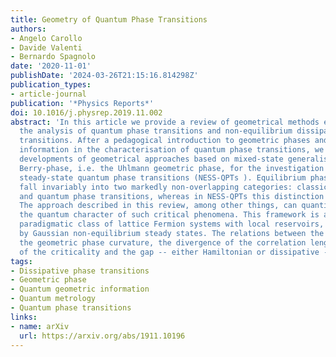 ```yaml
---
title: Geometry of Quantum Phase Transitions
authors:
- Angelo Carollo
- Davide Valenti
- Bernardo Spagnolo
date: '2020-11-01'
publishDate: '2024-03-26T21:15:16.814298Z'
publication_types:
- article-journal
publication: '*Physics Reports*'
doi: 10.1016/j.physrep.2019.11.002
abstract: 'In this article we provide a review of geometrical methods employed in
  the analysis of quantum phase transitions and non-equilibrium dissipative phase
  transitions. After a pedagogical introduction to geometric phases and geometric
  information in the characterisation of quantum phase transitions, we describe recent
  developments of geometrical approaches based on mixed-state generalisation of the
  Berry-phase, i.e. the Uhlmann geometric phase, for the investigation of non-equilibrium
  steady-state quantum phase transitions (NESS-QPTs ). Equilibrium phase transitions
  fall invariably into two markedly non-overlapping categories: classical phase transitions
  and quantum phase transitions, whereas in NESS-QPTs this distinction may fade off.
  The approach described in this review, among other things, can quantitatively assess
  the quantum character of such critical phenomena. This framework is applied to a
  paradigmatic class of lattice Fermion systems with local reservoirs, characterised
  by Gaussian non-equilibrium steady states. The relations between the behaviour of
  the geometric phase curvature, the divergence of the correlation length, the character
  of the criticality and the gap -- either Hamiltonian or dissipative -- are reviewed.'
tags:
- Dissipative phase transitions
- Geometric phase
- Quantum geometric information
- Quantum metrology
- Quantum phase transitions
links:
- name: arXiv
  url: https://arxiv.org/abs/1911.10196
---
```

